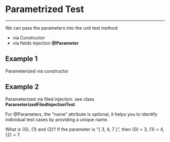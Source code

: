 # Parametrized Test
---

We can pass the parameters into the unit test method:

* via Constructor
* via fields injection **@Parameter**

## Example 1

Parameterized via constructor

## Example 2

Parameterized via filed injection. see class **ParameterizedFiledInjectionTest**

For @Parameters, the “name” attribute is optional, it helps you to identify individual test cases by providing a unique name.

What is {0}, {1} and {2}?
If the parameter is “{ 3, 4, 7 }”, then {0} = 3, {1} = 4, {2} = 7.